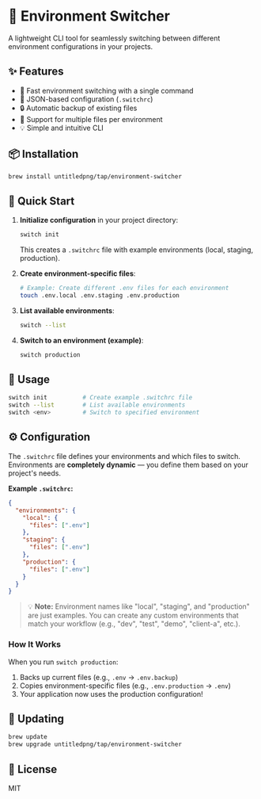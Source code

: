 # 🔄 Environment Switcher

A lightweight CLI tool for seamlessly switching between different environment configurations in your projects.

## ✨ Features

- 🚀 Fast environment switching with a single command
- 📝 JSON-based configuration (`.switchrc`)
- 🔒 Automatic backup of existing files
- 🎯 Support for multiple files per environment
- 💡 Simple and intuitive CLI

## 📦 Installation

```bash
brew install untitledpng/tap/environment-switcher
```

## 🚀 Quick Start

1. **Initialize configuration** in your project directory:
   ```bash
   switch init
   ```
   This creates a `.switchrc` file with example environments (local, staging, production).

2. **Create environment-specific files**:
   ```bash
   # Example: Create different .env files for each environment
   touch .env.local .env.staging .env.production
   ```

3. **List available environments**:
   ```bash
   switch --list
   ```

4. **Switch to an environment (example)**:
   ```bash
   switch production
   ```

## 📖 Usage

```bash
switch init          # Create example .switchrc file
switch --list        # List available environments
switch <env>         # Switch to specified environment
```

## ⚙️ Configuration

The `.switchrc` file defines your environments and which files to switch. Environments are **completely dynamic** — you define them based on your project's needs.

**Example `.switchrc`:**
```json
{
  "environments": {
    "local": {
      "files": [".env"]
    },
    "staging": {
      "files": [".env"]
    },
    "production": {
      "files": [".env"]
    }
  }
}
```

> 💡 **Note:** Environment names like "local", "staging", and "production" are just examples. You can create any custom environments that match your workflow (e.g., "dev", "test", "demo", "client-a", etc.).

### How It Works

When you run `switch production`:
1. Backs up current files (e.g., `.env` → `.env.backup`)
2. Copies environment-specific files (e.g., `.env.production` → `.env`)
3. Your application now uses the production configuration!

## 🔄 Updating

```bash
brew update
brew upgrade untitledpng/tap/environment-switcher
```

## 📄 License

MIT
